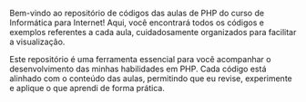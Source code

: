 Bem-vindo ao repositório de códigos das aulas de PHP do curso de Informática para Internet! Aqui, você encontrará todos os códigos e exemplos referentes a cada aula, cuidadosamente organizados para facilitar a visualização.

Este repositório é uma ferramenta essencial para você acompanhar o desenvolvimento das minhas habilidades em PHP. Cada código está alinhado com o conteúdo das aulas, permitindo que eu revise, experimente e aplique o que aprendi de forma prática.
